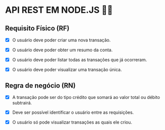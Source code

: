 # API REST EM NODE.JS 🐱‍👤

## Requisito Físico (RF)

* [x] O usuário deve poder criar uma nova transação.

* [x] O usuário deve poder obter um resumo da conta.

* [x] O usuário deve poder listar todas as transações que já ocorreram.

* [x] O usuário deve poder visualizar uma transação única.

## Regra de negócio (RN)

* [x] A transação pode ser do tipo crédito que somará ao valor total ou débito subtrairá.

* [x] Deve ser possível identificar o usuário entre as requisições.

* [x] O usuário só pode visualizar transações as quais ele criou.
